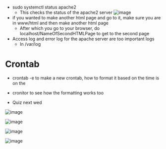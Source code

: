 * sudo systemctl status apache2
  * This checks the status of the apache2 server
![image](https://github.com/Bizarrespace/254-Open-Source-SoftDev/assets/78052960/f4c037a4-a742-4ec6-a42b-b0af57d157fa)
* if you wanted to make another html page and go to it, make sure you are in www/html and then make another html page
  * After which you go to your browser, do localhost/NameOfSecondHTMLPage to get to the second page
* Access log and error log for the apache server are too important logs
  * In /var/log

# Crontab
* crontab -e to make a new crontab, how to format it based on the time is on the
* cronitor to see how the formatting works too

* Quiz next wed


![image](https://github.com/Bizarrespace/254-Open-Source-SoftDev/assets/78052960/c7f28542-d6fd-42d3-839a-7dbcabe0fedd)

![image](https://github.com/Bizarrespace/254-Open-Source-SoftDev/assets/78052960/23c1ca74-8d64-49c1-b7b6-6e2abc568598)


![image](https://github.com/Bizarrespace/254-Open-Source-SoftDev/assets/78052960/71c08c2c-489c-475e-b74d-0253b38a058e)

![image](https://github.com/Bizarrespace/254-Open-Source-SoftDev/assets/78052960/841acafb-9d66-42b6-b395-7a7fe1ff8054)
